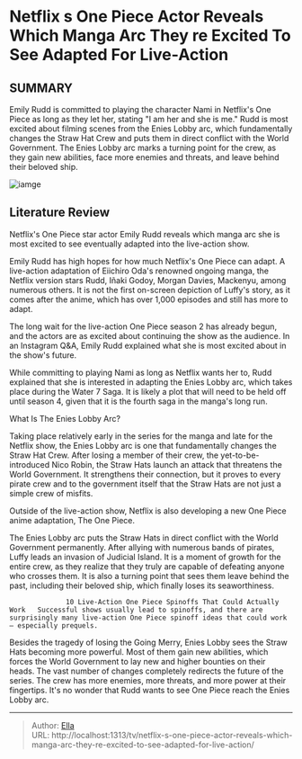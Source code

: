 # Netflix s One Piece Actor Reveals Which Manga Arc They re Excited To See Adapted For Live-Action


## SUMMARY 



  Emily Rudd is committed to playing the character Nami in Netflix&#39;s One Piece as long as they let her, stating &#34;I am her and she is me.&#34;   Rudd is most excited about filming scenes from the Enies Lobby arc, which fundamentally changes the Straw Hat Crew and puts them in direct conflict with the World Government.   The Enies Lobby arc marks a turning point for the crew, as they gain new abilities, face more enemies and threats, and leave behind their beloved ship.  

![iamge](https://static1.srcdn.com/wordpress/wp-content/uploads/2024/01/luffy-and-nami-in-netflix-s-one-piece.jpg)

## Literature Review
Netflix&#39;s One Piece star actor Emily Rudd reveals which manga arc she is most excited to see eventually adapted into the live-action show.




Emily Rudd has high hopes for how much Netflix&#39;s One Piece can adapt. A live-action adaptation of Eiichiro Oda&#39;s renowned ongoing manga, the Netflix version stars Rudd, Iñaki Godoy, Morgan Davies, Mackenyu, among numerous others. It is not the first on-screen depiction of Luffy&#39;s story, as it comes after the anime, which has over 1,000 episodes and still has more to adapt.




The long wait for the live-action One Piece season 2 has already begun, and the actors are as excited about continuing the show as the audience. In an Instagram Q&amp;A, Emily Rudd explained what she is most excited about in the show&#39;s future.


 

While committing to playing Nami as long as Netflix wants her to, Rudd explained that she is interested in adapting the Enies Lobby arc, which takes place during the Water 7 Saga. It is likely a plot that will need to be held off until season 4, given that it is the fourth saga in the manga&#39;s long run.


 What Is The Enies Lobby Arc? 
          




Taking place relatively early in the series for the manga and late for the Netflix show, the Enies Lobby arc is one that fundamentally changes the Straw Hat Crew. After losing a member of their crew, the yet-to-be-introduced Nico Robin, the Straw Hats launch an attack that threatens the World Government. It strengthens their connection, but it proves to every pirate crew and to the government itself that the Straw Hats are not just a simple crew of misfits.



Outside of the live-action show, Netflix is also developing a new One Piece anime adaptation, The One Piece.




The Enies Lobby arc puts the Straw Hats in direct conflict with the World Government permanently. After allying with numerous bands of pirates, Luffy leads an invasion of Judicial Island. It is a moment of growth for the entire crew, as they realize that they truly are capable of defeating anyone who crosses them. It is also a turning point that sees them leave behind the past, including their beloved ship, which finally loses its seaworthiness.




                  10 Live-Action One Piece Spinoffs That Could Actually Work   Successful shows usually lead to spinoffs, and there are surprisingly many live-action One Piece spinoff ideas that could work – especially prequels.    

Besides the tragedy of losing the Going Merry, Enies Lobby sees the Straw Hats becoming more powerful. Most of them gain new abilities, which forces the World Government to lay new and higher bounties on their heads. The vast number of changes completely redirects the future of the series. The crew has more enemies, more threats, and more power at their fingertips. It&#39;s no wonder that Rudd wants to see One Piece reach the Enies Lobby arc.



---

> Author: [Ella](https://instagram.hk.cn/)  
> URL: http://localhost:1313/tv/netflix-s-one-piece-actor-reveals-which-manga-arc-they-re-excited-to-see-adapted-for-live-action/  

